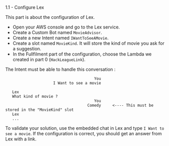 
1.1 - Configure Lex

This part is about the configuration of Lex.

- Open your AWS console and go to the Lex service. 
- Create a Custom Bot named `MovieAdvisor`. 
- Create a new Intent named `IWantToSeeAMovie`.
- Create a slot named `MovieKind`. It will store the kind of movie you ask for a suggestion.
- In the Fullfilment part of the configuration, choose the Lambda we created in part 0 (`HackLeagueLink`).

The Intent must be able to handle this conversation :
```
                                       You   
                     I Want to see a movie   
                                             
   Lex                                       
   What kind of movie ?                      
                                       You   
                                    Comedy     <---- This must be stored in the "MovieKind" slot
   Lex
   ...
```

To validate your solution, use the embedded chat in Lex and type `I Want to see a movie`. 
If the configuration is correct, you should get an answer from Lex with a link.